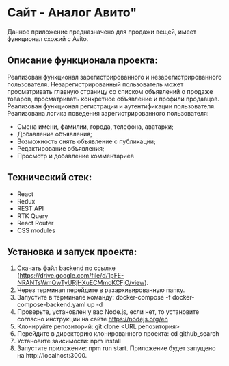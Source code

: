 # Сайт - Аналог Авито" 
Данное приложение предназначено для продажи вещей, имеет функционал схожий с Avito.

## Описание функционала проекта:
Реализован функционал зарегистрированного и незарегистрированного пользователя. 
Незарегистрированный пользователь может просматривать главную страницу со списком объявлений о продаже товаров, просматривать конкретное объявление и профили продавцов.
Реализован функционал регистрации и аутентификации пользователя.
Реализована логика поведения зарегистрированного пользователя:
- Смена имени, фамилии, города, телефона, аватарки;
- Добавление объявления;
- Возможность снять объявление с публикации;
- Редактирование объявления;
- Просмотр и добавление комментариев

## Технический стек:
- React
- Redux
- REST API
- RTK Query
- React Router
- CSS modules

## Установка и запуск проекта:
1. Скачать файл backend по ссылке (https://drive.google.com/file/d/1pFE-NRANTsWmQwTyURjHXuECMmoKCFjO/view).
2. Через терминал перейдите в разархивированную папку.
3. Запустите в терминале команду: docker-compose -f docker-compose-backend.yaml up -d
4. Проверьте, установлен у вас Node.js, если нет, то установите согласно инструкции на сайте https://nodejs.org/en
5. Клонируйте репозиторий: git clone <URL репозитория>
6. Перейдите в директорию клонированного проекта: cd github_search
7. Установите заисимости: npm install
8. Запустите приложение: npm run start.
Приложение будет запущено на http://localhost:3000.




